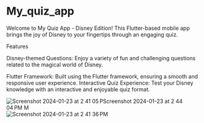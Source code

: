 # My_quiz_app

Welcome to My Quiz App - Disney Edition! This Flutter-based mobile app brings the joy of Disney to your fingertips through an engaging quiz.

Features

Disney-themed Questions: Enjoy a variety of fun and challenging questions related to the magical world of Disney.

Flutter Framework: Built using the Flutter framework, ensuring a smooth and responsive user experience.
Interactive Quiz Experience: Test your Disney knowledge with an interactive and enjoyable quiz format.


![Screenshot 2024-01-23 at 2 41 05 P![Screenshot 2024-01-23 at 2 44 04 PM](https://github.com/Mlee8812/my_quiz_app/assets/97935821/840ec1e0-c394-420b-889a-65355cf732a9)
M](https://github.com/Mlee8812/my_quiz_app/assets/97935821/d2920196-2425-43ee-8902-f46a1fb566df)
![Screenshot 2024-01-23 at 2 41 36 PM](https://github.com/Mlee8812/my_quiz_app/assets/97935821/4eb393b3-6009-40ac-9a66-19da9c9eb3b7)
